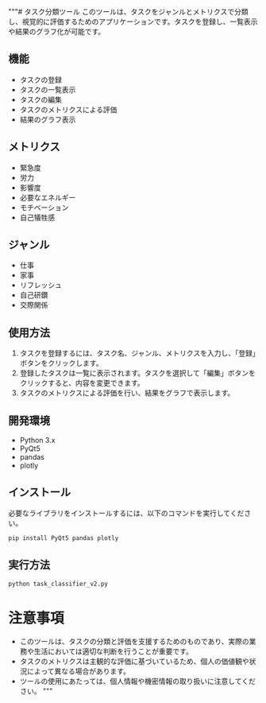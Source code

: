 
"""# タスク分類ツール
このツールは、タスクをジャンルとメトリクスで分類し、視覚的に評価するためのアプリケーションです。タスクを登録し、一覧表示や結果のグラフ化が可能です。
## 機能
- タスクの登録
- タスクの一覧表示 
- タスクの編集
- タスクのメトリクスによる評価
- 結果のグラフ表示
## メトリクス
- 緊急度
- 労力 
- 影響度
- 必要なエネルギー
- モチベーション
- 自己犠牲感
## ジャンル
- 仕事
- 家事
- リフレッシュ
- 自己研鑽
- 交際関係
## 使用方法
1. タスクを登録するには、タスク名、ジャンル、メトリクスを入力し、「登録」ボタンをクリックします。
2. 登録したタスクは一覧に表示されます。タスクを選択して「編集」ボタンをクリックすると、内容を変更できます。
3. タスクのメトリクスによる評価を行い、結果をグラフで表示します。
## 開発環境
- Python 3.x
- PyQt5
- pandas
- plotly
## インストール
必要なライブラリをインストールするには、以下のコマンドを実行してください。
```bash
pip install PyQt5 pandas plotly
```
## 実行方法
```bash
python task_classifier_v2.py
```
# 注意事項
- このツールは、タスクの分類と評価を支援するためのものであり、実際の業務や生活においては適切な判断を行うことが重要です。
- タスクのメトリクスは主観的な評価に基づいているため、個人の価値観や状況によって異なる場合があります。
- ツールの使用にあたっては、個人情報や機密情報の取り扱いに注意してください。
"""
